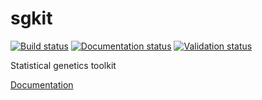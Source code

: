 # sgkit
[![Build status](https://github.com/pystatgen/sgkit/workflows/Check%20code%20standards%20and%20run%20tests/badge.svg?branch=master)](https://github.com/pystatgen/sgkit/actions?query=workflow%3A%22Check+code+standards+and+run+tests%22+branch%3Amaster)
[![Documentation status](https://github.com/pystatgen/sgkit/workflows/Publish%20documentation/badge.svg?branch=master)](https://pystatgen.github.io/sgkit/)
[![Validation status](https://github.com/pystatgen/sgkit/workflows/Validation%20suite/badge.svg?branch=master)](https://github.com/pystatgen/sgkit/actions?query=workflow%3A%22Validation+suite%22+branch%3Amaster)

Statistical genetics toolkit

[Documentation](https://pystatgen.github.io/sgkit/)
